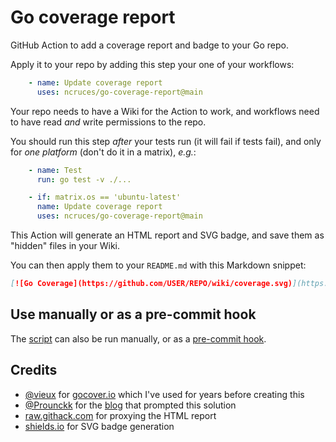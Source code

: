 # Go coverage report

GitHub Action to add a coverage report and badge to your Go repo.

Apply it to your repo by adding this step your one of your workflows:

```yaml
    - name: Update coverage report
      uses: ncruces/go-coverage-report@main
```

Your repo needs to have a Wiki for the Action to work,
and workflows need to have read _and_ write permissions to the repo.

You should run this step _after_ your tests run (it will fail if tests fail),
and only for _one platform_ (don't do it in a matrix), _e.g._:

```yaml
    - name: Test
      run: go test -v ./...

    - if: matrix.os == 'ubuntu-latest'
      name: Update coverage report
      uses: ncruces/go-coverage-report@main
```

This Action will generate an HTML report and SVG badge,
and save them as "hidden" files in your Wiki.

You can then apply them to your `README.md` with this Markdown snippet:

```markdown
[![Go Coverage](https://github.com/USER/REPO/wiki/coverage.svg)](https://raw.githack.com/wiki/USER/REPO/coverage.html)
```

## Use manually or as a pre-commit hook

The [script](coverage.sh) can also be run manually, or as a [pre-commit hook](https://git-scm.com/book/en/v2/Customizing-Git-Git-Hooks).

## Credits

- [@vieux](https://github.com/vieux/) for [gocover.io](https://github.com/vieux/gocover.io) which I've used for years before creating this
- [@Prounckk](https://github.com/Prounckk) for the [blog](https://eremeev.ca/posts/golang-test-coverage-github-action/) that prompted this solution
- [raw.githack.com](https://raw.githack.com/) for proxying the HTML report
- [shields.io](https://shields.io/) for SVG badge generation
